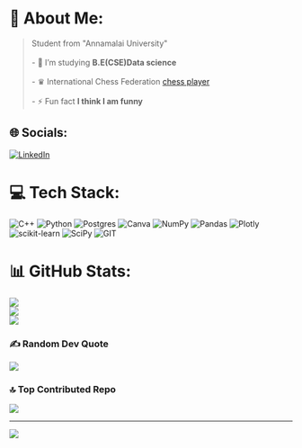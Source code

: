 # 💫 About Me:
>Student from "Annamalai University"<br><br>- 🔭 I’m studying **B.E(CSE)Data science**<br><br>- ♛ International Chess Federation [chess player](https://ratings.fide.com/profile/45094705)<br><br>- ⚡ Fun fact **I think I am funny**


## 🌐 Socials:
[![LinkedIn](https://img.shields.io/badge/LinkedIn-%230077B5.svg?logo=linkedin&logoColor=white)](https://linkedin.com/in/https://www.linkedin.com/in/brijesh-a-64861426a/) 

# 💻 Tech Stack:
![C++](https://img.shields.io/badge/c++-%2300599C.svg?style=for-the-badge&logo=c%2B%2B&logoColor=white) ![Python](https://img.shields.io/badge/python-3670A0?style=for-the-badge&logo=python&logoColor=ffdd54) ![Postgres](https://img.shields.io/badge/postgres-%23316192.svg?style=for-the-badge&logo=postgresql&logoColor=white) ![Canva](https://img.shields.io/badge/Canva-%2300C4CC.svg?style=for-the-badge&logo=Canva&logoColor=white) ![NumPy](https://img.shields.io/badge/numpy-%23013243.svg?style=for-the-badge&logo=numpy&logoColor=white) ![Pandas](https://img.shields.io/badge/pandas-%23150458.svg?style=for-the-badge&logo=pandas&logoColor=white) ![Plotly](https://img.shields.io/badge/Plotly-%233F4F75.svg?style=for-the-badge&logo=plotly&logoColor=white) ![scikit-learn](https://img.shields.io/badge/scikit--learn-%23F7931E.svg?style=for-the-badge&logo=scikit-learn&logoColor=white) ![SciPy](https://img.shields.io/badge/SciPy-%230C55A5.svg?style=for-the-badge&logo=scipy&logoColor=%white) ![GIT](https://img.shields.io/badge/Git-fc6d26?style=for-the-badge&logo=git&logoColor=white)
# 📊 GitHub Stats:
![](https://github-readme-stats.vercel.app/api?username=16Brijesh10&theme=dark&hide_border=false&include_all_commits=false&count_private=false)<br/>
![](https://github-readme-streak-stats.herokuapp.com/?user=16Brijesh10&theme=dark&hide_border=false)<br/>
![](https://github-readme-stats.vercel.app/api/top-langs/?username=16Brijesh10&theme=dark&hide_border=false&include_all_commits=false&count_private=false&layout=compact)

### ✍️ Random Dev Quote
![](https://quotes-github-readme.vercel.app/api?type=horizontal&theme=radical)

### 🔝 Top Contributed Repo
![](https://github-contributor-stats.vercel.app/api?username=16Brijesh10&limit=5&theme=buddhism&combine_all_yearly_contributions=true)

---
[![](https://visitcount.itsvg.in/api?id=16Brijesh10&icon=0&color=0)](https://visitcount.itsvg.in)

<!-- Proudly created with GPRM ( https://gprm.itsvg.in ) -->
